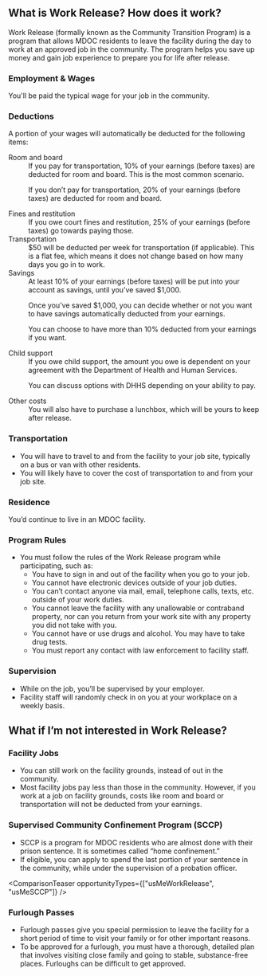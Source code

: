 ## What is Work Release? How does it work?

Work Release (formally known as the Community Transition Program) is a program that allows MDOC residents to leave the facility during the day to work at an approved job in the community. The program helps you save up money and gain job experience to prepare you for life after release.

### Employment & Wages

You'll be paid the typical wage for your job in the community.

### Deductions

A portion of your wages will automatically be deducted for the following items:

<dl>
<dt>Room and board</dt>
<dd>
If you pay for transportation, 10% of your earnings (before taxes) are deducted for room and board. This is the most common scenario.

If you don’t pay for transportation, 20% of your earnings (before taxes) are deducted for room and board.

</dd>
<dt>Fines and restitution</dt>
<dd>If you owe court fines and restitution, 25% of your earnings (before taxes) go towards paying those.</dd>
<dt>Transportation</dt>
<dd>$50 will be deducted per week for transportation (if applicable). This is a flat fee, which means it does not change based on how many days you go in to work.</dd>
<dt>Savings</dt>
<dd>
At least 10% of your earnings (before taxes) will be put into your account as savings, until you’ve saved $1,000.

Once you’ve saved $1,000, you can decide whether or not you want to have savings automatically deducted from your earnings.

You can choose to have more than 10% deducted from your earnings if you want.</dd>

<dt>Child support</dt>
<dd>
If you owe child support, the amount you owe is dependent on your agreement with the Department of Health and Human Services.

You can discuss options with DHHS depending on your ability to pay.

</dd>
<dt>Other costs</dt>
<dd>You will also have to purchase a lunchbox, which will be yours to keep after release.</dd>
</dl>

### Transportation

- You will have to travel to and from the facility to your job site, typically on a bus or van with other residents.
- You will likely have to cover the cost of transportation to and from your job site.

### Residence

You’d continue to live in an MDOC facility.

### Program Rules

- You must follow the rules of the Work Release program while participating, such as:
  - You have to sign in and out of the facility when you go to your job.
  - You cannot have electronic devices outside of your job duties.
  - You can’t contact anyone via mail, email, telephone calls, texts, etc. outside of your work duties.
  - You cannot leave the facility with any unallowable or contraband property, nor can you return from your work site with any property you did not take with you.
  - You cannot have or use drugs and alcohol. You may have to take drug tests.
  - You must report any contact with law enforcement to facility staff.

### Supervision

- While on the job, you’ll be supervised by your employer.
- Facility staff will randomly check in on you at your workplace on a weekly basis.

## What if I’m not interested in Work Release?

### Facility Jobs

- You can still work on the facility grounds, instead of out in the community.
- Most facility jobs pay less than those in the community. However, if you work at a job on facility grounds, costs like room and board or transportation will not be deducted from your earnings.

### Supervised Community Confinement Program (SCCP)

- SCCP is a program for MDOC residents who are almost done with their prison sentence. It is sometimes called “home confinement.”
- If eligible, you can apply to spend the last portion of your sentence in the community, while under the supervision of a probation officer.

<ComparisonTeaser opportunityTypes={["usMeWorkRelease", "usMeSCCP"]} />

### Furlough Passes

- Furlough passes give you special permission to leave the facility for a short period of time to visit your family or for other important reasons.
- To be approved for a furlough, you must have a thorough, detailed plan that involves visiting close family and going to stable, substance-free places. Furloughs can be difficult to get approved.

